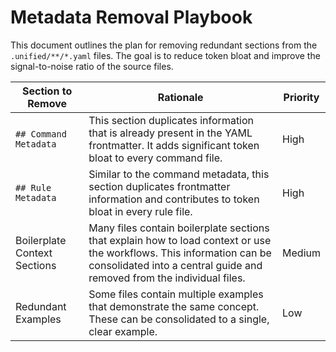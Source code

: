 # Metadata Removal Playbook

This document outlines the plan for removing redundant sections from the `.unified/**/*.yaml` files. The goal is to reduce token bloat and improve the signal-to-noise ratio of the source files.

| Section to Remove | Rationale | Priority |
|---|---|---|
| `## Command Metadata` | This section duplicates information that is already present in the YAML frontmatter. It adds significant token bloat to every command file. | High |
| `## Rule Metadata` | Similar to the command metadata, this section duplicates frontmatter information and contributes to token bloat in every rule file. | High |
| Boilerplate Context Sections | Many files contain boilerplate sections that explain how to load context or use the workflows. This information can be consolidated into a central guide and removed from the individual files. | Medium |
| Redundant Examples | Some files contain multiple examples that demonstrate the same concept. These can be consolidated to a single, clear example. | Low |
